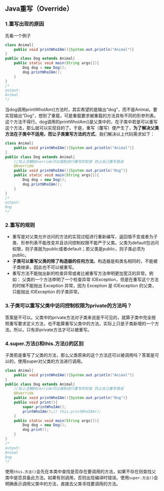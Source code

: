 ## Java重写（Override）



### 1.重写出现的原因

先看一个例子

```java
class Animal{
    public void printWhoIAm(){System.out.println("Animal")}
}
public class Dog extends Animal{
    public static void main(String args[]){
        Dog dog = new Dog();
        dog.printWhoIAm();
    }
} 
/*
output:
Animal
*/
```

当dog调用printWhoIAm()方法时，其实希望的是输出“dog”，而不是Animal。要实现输出“Dog”，想到了重载，可是重载要求被重载的方法具有不同的形参列表。这个方法不得行。dog调用的printWhoIAm()是父类中的，在子类中若是可以重写这个方法，那么就可以实现目的了。于是，重写（覆写）便产生了，**为了解决父类方法在子类中不适用，而让子类重写方法的方式**。我们解决以上代码需求如下：

```java
class Animal{
    public void printWhoIAm(){System.out.println("Animal")}
}
public class Dog extends Animal{
    //加上注解@Override可以强制进行重写的检查 防止自己重写错误
    @Override
    public void printWhoIAm(){System.out.println("Dog")}
    public static void main(String args[]){
        Dog dog = new Dog();
        dog.printWhoIAm();
    }
} 
/*
output:
Dog
*/
```



### 2.重写的规则

- 重写是对父类允许访问的方法的实现过程进行重新编写，返回值不变或者为子类、形参列表不能改变并且访问控制权限不能严于父类。父类为default包访问权限，则子类就为public或者default；若父类是public，则子类必须为public。
- **子类可以重写父类的除了构造器的任何方法**。构造器是和类名相同的，不能被子类继承，因此也不可以被重写。
- 重写方法不能抛出新的检查异常或者比被重写方法申明更加宽泛的异常。例如： 父类的一个方法申明了一个检查异常 IOException，但是在重写这个方法的时候不能抛出 Exception 异常，因为 Exception 是 IOException 的父类，只能抛出 IOException 的子类异常。



### 3.子类可以重写父类中访问控制权限为private的方法吗？

答案是不可以。父类中的private方法对子类来说是不可见的，就算子类中完全按照重写要求定义方法，也不能算重写父类中的方法，实际上只是子类新增的一个方法。所以，只有非private方法才可以被重写。



### 4.super.方法()和this.方法()的区别

子类若是重写了父类的方法，那么父类原来的这个方法还可以被调用吗？答案是可以的，使用super对父类的方法进行调用。

```java
class Animal{
    public void printWhoIAm(){System.out.println("Animal")}
}
public class Dog extends Animal{
    //加上注解@Override可以强制进行重写的检查 防止自己重写错误
    @Override
    public void printWhoIAm(){System.out.println("Dog")}
    public void print(){
        super.printWhoIAm();
        printWhoIAm();// this.printWhoIAm();
    }
    public static void main(String args[]){
        Dog dog = new Dog();
        dog.print();
    }
} 
/*
output:
Animal
Dog
*/
```

使用`this.方法()`会先在本类中查找是否存在要调用的方法，如果不存在则查找父类中是否具备此方法。如果有则调用，否则出现编译时错误。使用`super.方法()`会明确表示调用父类中的方法，直接去父类寻找要调用的方法。